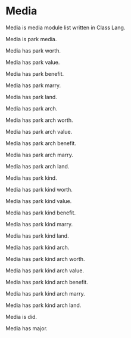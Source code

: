 # Media

Media is media module list written in Class Lang.

Media is park media.

Media has park worth.

Media has park value.

Media has park benefit.

Media has park marry.

Media has park land.

Media has park arch.

Media has park arch worth.

Media has park arch value.

Media has park arch benefit.

Media has park arch marry.

Media has park arch land.

Media has park kind.

Media has park kind worth.

Media has park kind value.

Media has park kind benefit.

Media has park kind marry.

Media has park kind land.

Media has park kind arch.

Media has park kind arch worth.

Media has park kind arch value.

Media has park kind arch benefit.

Media has park kind arch marry.

Media has park kind arch land.

Media is did.

Media has major.